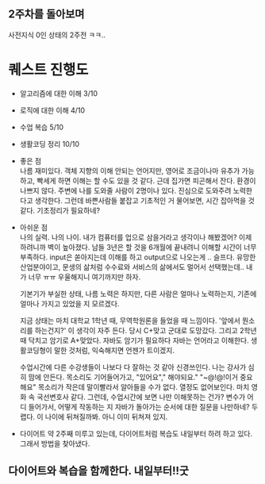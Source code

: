 ## 2주차를 돌아보며
사전지식 0인 상태의 2주전 ㅋㅋ..

# 퀘스트 진행도 

- 알고리즘에 대한 이해 3/10 
- 로직에 대한 이해 4/10
- 수업 복습 5/10
- 생활코딩 정리 10/10
  
- 좋은 점   
  나름 재미있다. 객체 지향의 이해 안되는 언어지만, 영어로 조금이나마 유추가 가능하고, 빡세게 하면 이해는 할 수도 있을 것 같다.
  근데 집가면 피곤해서 잔다.
  환경이 나쁘지 않다. 주변에 나를 도와줄 사람이 2명이나 있다. 진심으로 도와주려 노력한다고 생각한다. 
  그런데 바쁜사람들 붙잡고 기초적인 거 물어보면, 시간 잡아먹을 것 같다.
  기초정리가 필요하네? 
  
- 아쉬운 점  
  나의 실력. 나의 나이. 내가 컴퓨터를 업으로 삼을거라고 생각이나 해봤겠어? 이제 하려니까 벽이 높아졌다. 남들 3년은 할 것을 6개월에 끝내려니 이해할 시간이 너무 부족하다.
  input은 쏟아지는데 이해를 하고 output으로 나오는게 .. 슬프다. 유망한 산업분야이고, 문생의 삶처럼 수수료와 서비스의 삶에서도 멀어서 선택했는데.. 내가 너무 ㅠㅠ 우울해지니 여기까지만 하자.


   기본기가 부실한 상태, 
  나름 노력은 하지만, 다른 사람은 얼마나 노력하는지, 
  기존에 얼마나 가지고 있었을 지 모르겠다. 
  
  지금 상태는 마치 대학교 1학년 때, 무역학원론을 들었을 때 느낌이다.
  '앞에서 뭔소리를 하는건지?' 이 생각이 자주 든다. 
  당시 C+맞고 군대로 도망갔다. 그리고 2학년 때 닥치고 암기로 A+맞았다.
  자바도 암기가 필요하다
  자바는 언어라고 이해한다. 생활코딩형이 말한 것처럼, 익숙해지면 언젠가 트이겠지.
  
  수업시간에 다른 수강생들이 나보다 다 잘하는 것 같아 신경쓰인다.
  나는 강사가 심히 맘에 안든다. 목소리도 기어들어가고, "있어요"," 해야되요."
  "~@!@!이거 중요해요" 목소리가 작은데 말이빨라서 알아들을 수가 없다. 
  열정도 없어보인다. 마치 영화 속 국선변호사 같다. 
  그런데, 수업시간에 보면 나만 이해못하는 건가? 변수가 어디 들어가서, 어떻게 작동하는 지 
  자바가 돌아가는 순서에 대한 질문을 나만하네? 두렵다. 이 나이에 뒤쳐질까봐. 아니 이미 뒤쳐져 있지.
- 다이어트 약 2주째 미루고 있는데, 다이어트처럼 복습도 내일부터 하려 하고 있다. 그래서 방법을 찾아냈다.
## 다이어트와 복습을 함께한다. 내일부터!!굿

